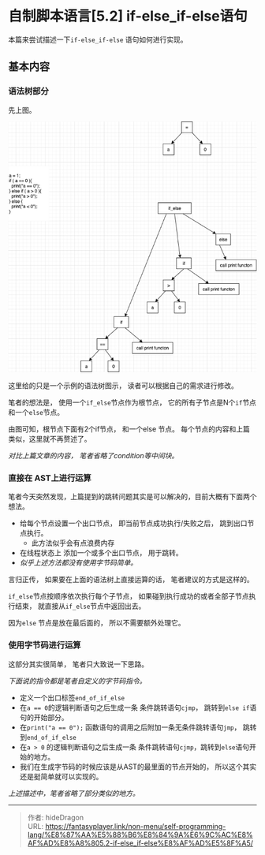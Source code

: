 # 自制脚本语言[5.2] if-else_if-else语句


本篇来尝试描述一下`if-else_if-else` 语句如何进行实现。

## 基本内容

### 语法树部分

先上图。

![if-else_if-else 的语法树](/img/program/if-else_if-else_AST.png)

这里给的只是一个示例的语法树图示， 读者可以根据自己的需求进行修改。

笔者的想法是， 使用一个`if_else`节点作为根节点， 它的所有子节点是N个`if`节点和一个`else`节点。

由图可知，根节点下面有2个if节点， 和一个else 节点。 每个节点的内容和上篇类似，这里就不再赘述了。 

*对比上篇文章的内容， 笔者省略了condition等中间块。*

### 直接在 AST上进行运算

笔者今天突然发现，上篇提到的跳转问题其实是可以解决的，目前大概有下面两个想法。

- 给每个节点设置一个出口节点， 即当前节点成功执行/失败之后， 跳到出口节点执行。 
  - 此方法似乎会有点浪费内存
- 在线程状态上 添加一个或多个出口节点， 用于跳转。
- *似乎上述方法都没有使用字节码简单。*

言归正传， 如果要在上面的语法树上直接运算的话， 笔者建议的方式是这样的。

`if_else`节点按顺序依次执行每个子节点， 如果碰到执行成功的或者全部子节点执行结束， 就直接从`if_else`节点中返回出去。 

因为`else` 节点是放在最后面的， 所以不需要额外处理它。 



### 使用字节码进行运算

这部分其实很简单， 笔者只大致说一下思路。   

*下面说的指令都是笔者自定义的字节码指令。*

- 定义一个出口标签`end_of_if_else`
- 在`a == 0`的逻辑判断语句之后生成一条 条件跳转语句`cjmp`， 跳转到`else if`语句的开始部分。
- 在`print("a == 0");` 函数语句的调用之后附加一条无条件跳转语句`jmp`， 跳转到`end_of_if_else`
- 在`a > 0` 的逻辑判断语句之后生成一条 条件跳转语句`cjmp`，跳转到`else`语句开始的地方。
- 我们在生成字节码的时候应该是从AST的最里面的节点开始的， 所以这个其实还是挺简单就可以实现的。



*上述描述中，笔者省略了部分类似的地方。*



---

> 作者: hideDragon  
> URL: https://fantasyplayer.link/non-menu/self-programming-lang/%E8%87%AA%E5%88%B6%E8%84%9A%E6%9C%AC%E8%AF%AD%E8%A8%805.2-if-else_if-else%E8%AF%AD%E5%8F%A5/  


